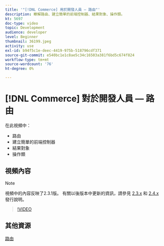 ```yaml
---
title: '"[!DNL Commerce] 用於開發人員 — 路由"'
description: 瞭解路由、建立簡單的前端控制器、結果對象、操作類。
kt: 5697
doc-type: video
topic: Development
audience: developer
level: Beginner
thumbnail: 36199.jpeg
activity: use
exl-id: b94f5c1e-deec-4419-975b-518796cdf371
source-git-commit: e540bc1e1c8ae5c34c16503a381f6bd5c674f824
workflow-type: tm+mt
source-wordcount: '76'
ht-degree: 0%

---
```


# [!DNL Commerce] 對於開發人員 — 路由

在此視頻中：

- 路由
- 建立簡單的前端控制器
- 結果對象
- 操作類

## 視頻內容

>[!NOTE]
>
>視頻中的內容反映了2.3.1版。 有關以後版本中更新的資訊，請參見 [ 2.3.x](https://devdocs.magento.com/guides/v2.3/release-notes/bk-release-notes.html) 和 [2.4.x](https://devdocs.magento.com/guides/v2.4/release-notes/bk-release-notes.html) 發行說明。

>[!VIDEO](https://video.tv.adobe.com/v/36199?quality=12&learn=on)

## 其他資源

[路由](https://devdocs.magento.com/guides/v2.4/extension-dev-guide/routing.html)
